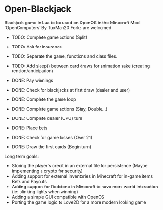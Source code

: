 # Open-Blackjack
Blackjack game in Lua to be used on OpenOS in the Minecraft Mod 'OpenComputers'
By TuxMan20
Forks are welcomed

- TODO: Complete game actions (Split)
- TODO: Ask for insurance
- TODO: Separate the game, functions and class files.
- TODO: Add sleep() between card draws for animation sake (creating tension/anticipation)

- DONE: Pay winnings
- DONE: Check for blackjacks at first draw (dealer and user)
- DONE: Complete the game loop
- DONE: Complete game actions (Stay, Double...)
- DONE: Complete dealer (CPU) turn
- DONE: Place bets
- DONE: Check for game losses (Over 21)
- DONE: Draw the first cards (Begin turn)

Long term goals:
- Storing the player's credit in an external file for persistence (Maybe implementing a crypto for security)
- Adding support for external inventories in Minecraft for in-game items Bets and Payouts
- Adding support for Redstone in Minecraft to have more world interaction (ie: blinking lights when winning)
- Adding a simple GUI compatible with OpenOS
- Porting the game logic to Love2D for a more modern looking game
